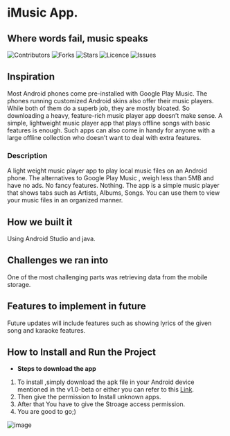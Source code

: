 # iMusic App.

## Where words fail, music speaks 

![Contributors](https://img.shields.io/github/contributors/Buddhad/iMusic-App)
![Forks](https://img.shields.io/github/forks/Buddhad/iMusic-App)
![Stars](https://img.shields.io/github/stars/Buddhad/iMusic-App)
![Licence](https://img.shields.io/github/license/Buddhad/iMusic-App)
![Issues](https://img.shields.io/github/issues/Buddhad/iMusic-App)


## Inspiration

Most Android phones come pre-installed with Google Play Music. The phones running customized Android skins also offer their music players. While both of them do a superb job, they are mostly bloated.
So downloading a heavy, feature-rich music player app doesn’t make sense. A simple, lightweight music player app that plays offline songs with basic features is enough. Such apps can also come in handy for anyone with a large offline collection who doesn’t want to deal with extra features.

### Description

A light weight music player app to play local music files on an Android phone. The alternatives to Google Play Music , weigh less than 5MB and have no ads. No fancy features. Nothing. The app is a simple music player that shows tabs such as Artists, Albums, Songs. You can use them to view your music files in an organized manner.

## How we built it

Using Android Studio and java.

## Challenges we ran into

One of the most challenging parts was retrieving data from the mobile storage.

## Features to implement in future

Future updates will include features such as showing lyrics of the given song and karaoke features.

## How to Install and Run the Project
- **Steps to download the app**

1. To install ,simply download the apk file in your Android device mentioned in the v1.0-beta or either you can refer to this [Link](https://github.com/Buddhad/iMusic-App/tree/master/APKfile/Imusic).
2. Then give the permission to Install unknown apps. 
3. After that You have to give the Stroage access permission.
4. You are good to go;)



![image](https://user-images.githubusercontent.com/66058598/154810174-b917d6fd-ef5c-4b71-8f14-4eeba6a81c2b.png)

